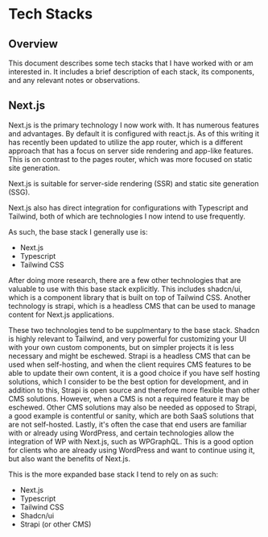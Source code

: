 # Tech Stacks

## Overview

This document describes some tech stacks that I have worked with or am interested in. It includes a brief description of each stack, its components, and any relevant notes or observations.

## Next.js

Next.js is the primary technology I now work with. It has numerous features and advantages. By default it is configured with react.js. As of this writing it has recently been updated to utilize the app router, which is a different approach that has a focus on server side rendering and app-like features. This is on contrast to the pages router, which was more focused on static site generation.

Next.js is suitable for server-side rendering (SSR) and static site generation (SSG).

Next.js also has direct integration for configurations with Typescript and Tailwind, both of which are technologies I now intend to use frequently.

As such, the base stack I generally use is:
- Next.js
 - Typescript
 - Tailwind CSS

After doing more research, there are a few other technologies that are valuable to use with this base stack explicitly. This includes shadcn/ui, which is a component library that is built on top of Tailwind CSS. Another technology is strapi, which is a headless CMS that can be used to manage content for Next.js applications.

These two technologies tend to be supplmentary to the base stack. Shadcn is highly relevant to Tailwind, and very powerful for customizing your UI with your own custom components, but on simpler projects it is less necessary and might be eschewed. Strapi is a headless CMS that can be used when self-hosting, and when the client requires CMS features to be able to update their own content, it is a good choice if you have self hosting solutions, which I consider to be the best option for development, and in addition to this, Strapi is open source and therefore more flexible than other CMS solutions. However, when a CMS is not a required feature it may be eschewed. Other CMS solutions may also be needed as opposed to Strapi, a good example is contentful or sanity, which are both SaaS solutions that are not self-hosted. Lastly, it's often the case that end users are familiar with or already using WordPress, and certain technologies allow the integration of WP with Next.js, such as WPGraphQL. This is a good option for clients who are already using WordPress and want to continue using it, but also want the benefits of Next.js.

This is the more expanded base stack I tend to rely on as such:
- Next.js
 - Typescript
 - Tailwind CSS
 - Shadcn/ui
 - Strapi (or other CMS)